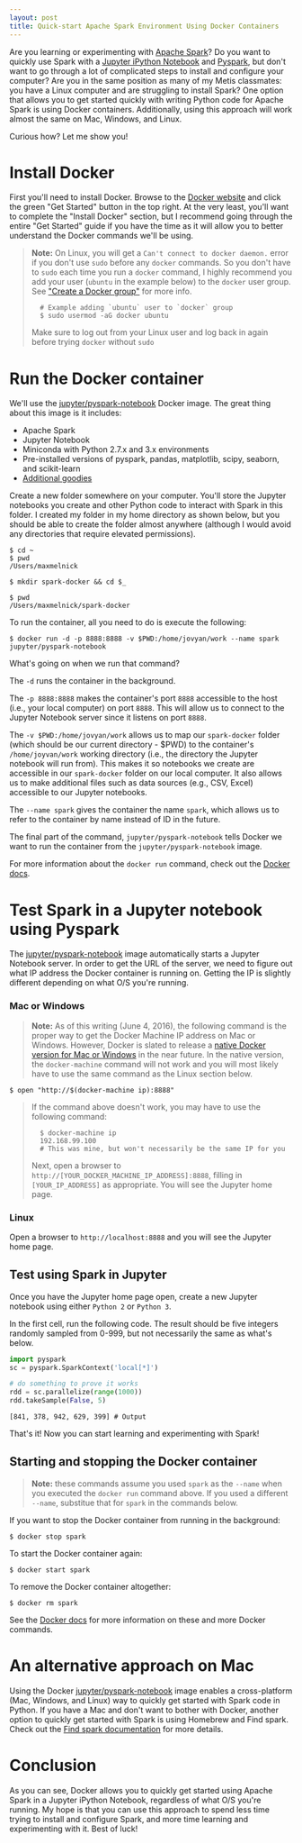```yaml
---
layout: post
title: Quick-start Apache Spark Environment Using Docker Containers
---
```


Are you learning or experimenting with [Apache Spark](http://spark.apache.org/)? Do you want to quickly use Spark with a [Jupyter iPython Notebook](http://jupyter.org/) and [Pyspark](https://spark.apache.org/docs/0.9.0/python-programming-guide.html), but don't want to go through a lot of complicated steps to install and configure your computer? Are you in the same position as many of my Metis classmates: you have a Linux computer and are struggling to install Spark? One option that allows you to get started quickly with writing Python code for Apache Spark is using Docker containers. Additionally, using this approach will work almost the same on Mac, Windows, and Linux.

Curious how? Let me show you!

# Install Docker

First you'll need to install Docker. Browse to the [Docker website](https://www.docker.com/) and click the green "Get Started" button in the top right. At the very least, you'll want to complete the "Install Docker" section, but I recommend going through the entire "Get Started" guide if you have the time as it will allow you to better understand the Docker commands we'll be using.

<amp-img width="650" height="327" layout="responsive" src="/assets/images/docker-spark/docker_get_started.png"></amp-img>

> **Note:** On Linux, you will get a `Can't connect to docker daemon.` error if you don't use `sudo` before any `docker` commands. So you don't have to `sudo` each time you run a `docker` command, I highly recommend you add your user (`ubuntu` in the example below) to the `docker` user group. See ["Create a Docker group"](https://docs.docker.com/engine/installation/linux/ubuntulinux/#create-a-docker-group) for more info.
>
>       # Example adding `ubuntu` user to `docker` group
>       $ sudo usermod -aG docker ubuntu
>
> Make sure to log out from your Linux user and log back in again before trying `docker` without `sudo`

# Run the Docker container

We'll use the [jupyter/pyspark-notebook][1] Docker image. The great thing about this image is it includes:

- Apache Spark
- Jupyter Notebook
- Miniconda with Python 2.7.x and 3.x environments
- Pre-installed versions of pyspark, pandas, matplotlib, scipy, seaborn, and scikit-learn
- [Additional goodies][1]

Create a new folder somewhere on your computer. You'll store the Jupyter notebooks you create and other Python code to interact with Spark in this folder. I created my folder in my home directory as shown below, but you should be able to create the folder almost anywhere (although I would avoid any directories that require elevated permissions).

    $ cd ~
    $ pwd
    /Users/maxmelnick

    $ mkdir spark-docker && cd $_

    $ pwd
    /Users/maxmelnick/spark-docker

To run the container, all you need to do is execute the following:

    $ docker run -d -p 8888:8888 -v $PWD:/home/jovyan/work --name spark jupyter/pyspark-notebook


What's going on when we run that command?

The `-d` runs the container in the background.

The `-p 8888:8888` makes the container's port `8888` accessible to the host (i.e., your local computer) on port `8888`. This will allow us to connect to the Jupyter Notebook server since it listens on port `8888`.

The `-v $PWD:/home/jovyan/work` allows us to map our `spark-docker` folder (which should be our current directory - $PWD) to the container's `/home/joyvan/work` working directory (i.e., the directory the Jupyter notebook will run from). This makes it so notebooks we create are accessible in our `spark-docker` folder on our local computer. It also allows us to make additional files such as data sources (e.g., CSV, Excel) accessible to our Jupyter notebooks.

The `--name spark` gives the container the name `spark`, which allows us to refer to the container by name instead of ID in the future.

The final part of the command, `jupyter/pyspark-notebook` tells Docker we want to run the container from the `jupyter/pyspark-notebook` image.

For more information about the `docker run` command, check out the [Docker docs](https://docs.docker.com/engine/reference/commandline/run/).

# Test Spark in a Jupyter notebook using Pyspark

The [jupyter/pyspark-notebook][1] image automatically starts a Jupyter Notebook server. In order to get the URL of the server, we need to figure out what IP address the Docker container is running on. Getting the IP is slightly different depending on what O/S you're running.

### Mac or Windows

> **Note:** As of this writing (June 4, 2016), the following command is the proper way to get the Docker Machine IP address on Mac or Windows. However, Docker is slated to release a [native Docker version for Mac or Windows](https://blog.docker.com/2016/03/docker-for-mac-windows-beta/) in the near future. In the native version, the `docker-machine` command will not work and you will most likely have to use the same command as the Linux section below.

    $ open "http://$(docker-machine ip):8888"

> If the command above doesn't work, you may have to use the following command:
>
>       $ docker-machine ip
>       192.168.99.100
>       # This was mine, but won't necessarily be the same IP for you
>
> Next, open a browser to `http://[YOUR_DOCKER_MACHINE_IP_ADDRESS]:8888`, filling in `[YOUR_IP_ADDRESS]` as appropriate. You will see the Jupyter home page.

### Linux

Open a browser to `http://localhost:8888` and you will see the Jupyter home page.

## Test using Spark in Jupyter

Once you have the Jupyter home page open, create a new Jupyter notebook using either `Python 2` or `Python 3`.

<amp-img width="650" height="264" layout="responsive" src="/assets/images/docker-spark/new_jupyter_notebook.png"></amp-img>

In the first cell, run the following code. The result should be five integers randomly sampled from 0-999, but not necessarily the same as what's below.

~~~python
import pyspark
sc = pyspark.SparkContext('local[*]')

# do something to prove it works
rdd = sc.parallelize(range(1000))
rdd.takeSample(False, 5)
~~~




    [841, 378, 942, 629, 399] # Output

That's it! Now you can start learning and experimenting with Spark!

## Starting and stopping the Docker container

> **Note:** these commands assume you used `spark` as the `--name` when you executed the `docker run` command above. If you used a different `--name`, substitue that for `spark` in the commands below.

If you want to stop the Docker container from running in the background:

    $ docker stop spark

To start the Docker container again:

    $ docker start spark

To remove the Docker container altogether:

    $ docker rm spark

See the [Docker docs](https://docs.docker.com/engine/reference/commandline/) for more information on these and more Docker commands.

# An alternative approach on Mac

Using the Docker [jupyter/pyspark-notebook][1] image enables a cross-platform (Mac, Windows, and Linux) way to quickly get started with Spark code in Python. If you have a Mac and don't want to bother with Docker, another option to quickly get started with Spark is using Homebrew and Find spark. Check out the [Find spark documentation](https://github.com/minrk/findspark) for more details.


# Conclusion

As you can see, Docker allows you to quickly get started using Apache Spark in a Jupyter iPython Notebook, regardless of what O/S you're running. My hope is that you can use this approach to spend less time trying to install and configure Spark, and more time learning and experimenting with it. Best of luck!

[1]: https://github.com/jupyter/docker-stacks/tree/master/pyspark-notebook